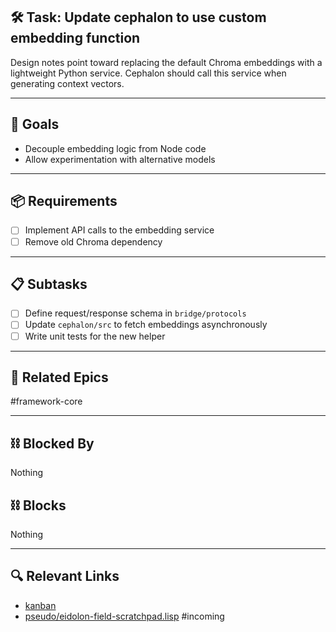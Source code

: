 ## 🛠️ Task: Update cephalon to use custom embedding function

Design notes point toward replacing the default Chroma embeddings with a lightweight Python service. Cephalon should call this service when generating context vectors.

---

## 🎯 Goals
- Decouple embedding logic from Node code
- Allow experimentation with alternative models

---

## 📦 Requirements
- [ ] Implement API calls to the embedding service
- [ ] Remove old Chroma dependency

---

## 📋 Subtasks
- [ ] Define request/response schema in `bridge/protocols`
- [ ] Update `cephalon/src` to fetch embeddings asynchronously
- [ ] Write unit tests for the new helper

---

## 🔗 Related Epics
#framework-core

---

## ⛓️ Blocked By
Nothing

## ⛓️ Blocks
Nothing

---

## 🔍 Relevant Links
- [kanban](../boards/kanban.md)
- [pseudo/eidolon-field-scratchpad.lisp](../../pseudo/eidolon-field-scratchpad.lisp)
#incoming
